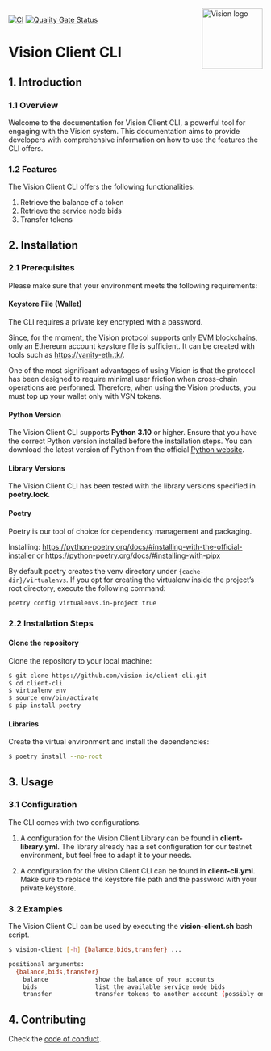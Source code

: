 <img src="https://raw.githubusercontent.com/vision-io/client-cli/img/vision-logo-full.svg" alt="Vision logo" align="right" width="120" />

[![CI](https://github.com/vision-io/client-cli/actions/workflows/ci.yaml/badge.svg?branch=main)](https://github.com/vision-io/client-cli/actions/workflows/ci.yaml) 
[![Quality Gate Status](https://sonarcloud.io/api/project_badges/measure?project=vision-io_client-cli2&metric=alert_status)](https://sonarcloud.io/summary/new_code?id=vision-io_client-cli2)

# Vision Client CLI

## 1. Introduction

### 1.1 Overview

Welcome to the documentation for Vision Client CLI, a powerful tool for engaging with the Vision system. This documentation aims to provide developers with comprehensive information on how to use the features the CLI offers.

### 1.2 Features

The Vision Client CLI offers the following functionalities:

1. Retrieve the balance of a token
2. Retrieve the service node bids
3. Transfer tokens

## 2. Installation

### 2.1  Prerequisites

Please make sure that your environment meets the following requirements:

#### Keystore File (Wallet)

The CLI requires a private key encrypted with a password.

Since, for the moment, the Vision protocol supports only EVM blockchains, only an Ethereum account keystore file is sufficient. It can be created with tools such as https://vanity-eth.tk/.

One of the most significant advantages of using Vision is that the protocol has been designed to require minimal user friction when cross-chain operations are performed. Therefore, when using the Vision products, you must top up your wallet only with VSN tokens.

#### Python Version

The Vision Client CLI supports **Python 3.10** or higher. Ensure that you have the correct Python version installed before the installation steps. You can download the latest version of Python from the official [Python website](https://www.python.org/downloads/).

#### Library Versions

The Vision Client CLI has been tested with the library versions specified in **poetry.lock**.

#### Poetry

Poetry is our tool of choice for dependency management and packaging.

Installing: 
https://python-poetry.org/docs/#installing-with-the-official-installer
or
https://python-poetry.org/docs/#installing-with-pipx

By default poetry creates the venv directory under ```{cache-dir}/virtualenvs```. If you opt for creating the virtualenv inside the project’s root directory, execute the following command:

```bash
poetry config virtualenvs.in-project true
```

### 2.2  Installation Steps

#### Clone the repository

Clone the repository to your local machine:

```bash
$ git clone https://github.com/vision-io/client-cli.git
$ cd client-cli
$ virtualenv env
$ source env/bin/activate
$ pip install poetry
```

#### Libraries

Create the virtual environment and install the dependencies:

```bash
$ poetry install --no-root
```

## 3. Usage

### 3.1 Configuration

The CLI comes with two configurations.

1. A configuration for the Vision Client Library can be found in **client-library.yml**.
The library already has a set configuration for our testnet environment, but feel free to adapt it to your needs.

2. A configuration for the Vision Client CLI can be found in **client-cli.yml**. Make sure to replace the keystore file path and the password with your private keystore.

### 3.2 Examples

The Vision Client CLI can be used by executing the **vision-client.sh** bash script.

```bash
$ vision-client [-h] {balance,bids,transfer} ...

positional arguments:
  {balance,bids,transfer}
    balance             show the balance of your accounts
    bids                list the available service node bids
    transfer            transfer tokens to another account (possibly on another blockchain)
```

## 4. Contributing

Check the [code of conduct](CODE_OF_CONDUCT.md).
